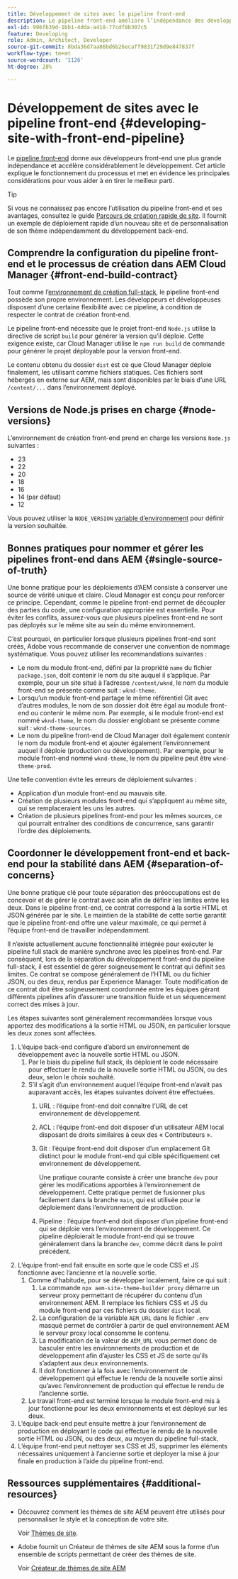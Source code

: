 ```yaml
---
title: Développement de sites avec le pipeline front-end
description: Le pipeline front-end améliore l’indépendance des développeurs et accélère le processus de développement. Cet article présente les points clés à prendre en compte pour le processus de création front-end afin d’assurer des performances et une efficacité optimales.
exl-id: 996fb39d-1bb1-4dda-a418-77cdf8b307c5
feature: Developing
role: Admin, Architect, Developer
source-git-commit: 8bda36d7aa86bd6b26ecaff9831f29d9e847837f
workflow-type: tm+mt
source-wordcount: '1126'
ht-degree: 28%

---
```



# Développement de sites avec le pipeline front-end {#developing-site-with-front-end-pipeline}

Le [pipeline front-end](/help/implementing/cloud-manager/configuring-pipelines/introduction-ci-cd-pipelines.md#front-end) donne aux développeurs front-end une plus grande indépendance et accélère considérablement le développement. Cet article explique le fonctionnement du processus et met en évidence les principales considérations pour vous aider à en tirer le meilleur parti.

>[!TIP]
>
>Si vous ne connaissez pas encore l’utilisation du pipeline front-end et ses avantages, consultez le guide [Parcours de création rapide de site](/help/journey-sites/quick-site/overview.md). Il fournit un exemple de déploiement rapide d’un nouveau site et de personnalisation de son thème indépendamment du développement back-end.

## Comprendre la configuration du pipeline front-end et le processus de création dans AEM Cloud Manager {#front-end-build-contract}

Tout comme l’[environnement de création full-stack](/help/implementing/cloud-manager/getting-access-to-aem-in-cloud/build-environment-details.md), le pipeline front-end possède son propre environnement. Les développeurs et développeuses disposent d’une certaine flexibilité avec ce pipeline, à condition de respecter le contrat de création front-end.

Le pipeline front-end nécessite que le projet front-end `Node.js` utilise la directive de script `build` pour générer la version qu’il déploie. Cette exigence existe, car Cloud Manager utilise le `npm run build` de commande pour générer le projet déployable pour la version front-end.

Le contenu obtenu du dossier `dist` est ce que Cloud Manager déploie finalement, les utilisant comme fichiers statiques. Ces fichiers sont hébergés en externe sur AEM, mais sont disponibles par le biais d’une URL `/content/...` dans l’environnement déployé.

## Versions de Node.js prises en charge {#node-versions}

L’environnement de création front-end prend en charge les versions `Node.js` suivantes :

* 23
* 22
* 20
* 18
* 16
* 14 (par défaut)
* 12

Vous pouvez utiliser la `NODE_VERSION` [variable d’environnement](/help/implementing/cloud-manager/environment-variables.md) pour définir la version souhaitée.

## Bonnes pratiques pour nommer et gérer les pipelines front-end dans AEM {#single-source-of-truth}

Une bonne pratique pour les déploiements d’AEM consiste à conserver une source de vérité unique et claire. Cloud Manager est conçu pour renforcer ce principe. Cependant, comme le pipeline front-end permet de découpler des parties du code, une configuration appropriée est essentielle. Pour éviter les conflits, assurez-vous que plusieurs pipelines front-end ne sont pas déployés sur le même site au sein du même environnement.

C’est pourquoi, en particulier lorsque plusieurs pipelines front-end sont créés, Adobe vous recommande de conserver une convention de nommage systématique. Vous pouvez utiliser les recommandations suivantes :

* Le nom du module front-end, défini par la propriété `name` du fichier `package.json`, doit contenir le nom du site auquel il s’applique. Par exemple, pour un site situé à l’adresse `/content/wknd`, le nom du module front-end se présente comme suit : `wknd-theme`.
* Lorsqu’un module front-end partage le même référentiel Git avec d’autres modules, le nom de son dossier doit être égal au module front-end ou contenir le même nom. Par exemple, si le module front-end est nommé `wknd-theme`, le nom du dossier englobant se présente comme suit : `wknd-theme-sources`.
* Le nom du pipeline front-end de Cloud Manager doit également contenir le nom du module front-end et ajouter également l’environnement auquel il déploie (production ou développement). Par exemple, pour le module front-end nommé `wknd-theme`, le nom du pipeline peut être `wknd-theme-prod`.

Une telle convention évite les erreurs de déploiement suivantes :

* Application d’un module front-end au mauvais site.
* Création de plusieurs modules front-end qui s’appliquent au même site, qui se remplaceraient les uns les autres.
* Création de plusieurs pipelines front-end pour les mêmes sources, ce qui pourrait entraîner des conditions de concurrence, sans garantir l’ordre des déploiements.

## Coordonner le développement front-end et back-end pour la stabilité dans AEM {#separation-of-concerns}

Une bonne pratique clé pour toute séparation des préoccupations est de concevoir et de gérer le contrat avec soin afin de définir les limites entre les deux. Dans le pipeline front-end, ce contrat correspond à la sortie HTML et JSON générée par le site. Le maintien de la stabilité de cette sortie garantit que le pipeline front-end offre une valeur maximale, ce qui permet à l’équipe front-end de travailler indépendamment.

Il n’existe actuellement aucune fonctionnalité intégrée pour exécuter le pipeline full stack de manière synchrone avec les pipelines front-end. Par conséquent, lors de la séparation du développement front-end du pipeline full-stack, il est essentiel de gérer soigneusement le contrat qui définit ses limites. Ce contrat se compose généralement de l’HTML ou du fichier JSON, ou des deux, rendus par Experience Manager. Toute modification de ce contrat doit être soigneusement coordonnée entre les équipes gérant différents pipelines afin d’assurer une transition fluide et un séquencement correct des mises à jour.

Les étapes suivantes sont généralement recommandées lorsque vous apportez des modifications à la sortie HTML ou JSON, en particulier lorsque les deux zones sont affectées.

1. L’équipe back-end configure d’abord un environnement de développement avec la nouvelle sortie HTML ou JSON.
   1. Par le biais du pipeline full stack, ils déploient le code nécessaire pour effectuer le rendu de la nouvelle sortie HTML ou JSON, ou des deux, selon le choix souhaité.
   1. S’il s’agit d’un environnement auquel l’équipe front-end n’avait pas auparavant accès, les étapes suivantes doivent être effectuées.
      1. URL : l’équipe front-end doit connaître l’URL de cet environnement de développement.
      1. ACL : l’équipe front-end doit disposer d’un utilisateur AEM local disposant de droits similaires à ceux des « Contributeurs ».
      1. Git : l’équipe front-end doit disposer d’un emplacement Git distinct pour le module front-end qui cible spécifiquement cet environnement de développement.

         Une pratique courante consiste à créer une branche `dev` pour gérer les modifications apportées à l’environnement de développement. Cette pratique permet de fusionner plus facilement dans la branche `main`, qui est utilisée pour le déploiement dans l’environnement de production.

      1. Pipeline : l’équipe front-end doit disposer d’un pipeline front-end qui se déploie vers l’environnement de développement. Ce pipeline déploierait le module front-end qui se trouve généralement dans la branche `dev`, comme décrit dans le point précédent.
1. L’équipe front-end fait ensuite en sorte que le code CSS et JS fonctionne avec l’ancienne et la nouvelle sortie.
   1. Comme d&#39;habitude, pour se développer localement, faire ce qui suit :
      1. La commande `npx aem-site-theme-builder proxy` démarre un serveur proxy permettant de récupérer du contenu d’un environnement AEM. Il remplace les fichiers CSS et JS du module front-end par ces fichiers du dossier `dist` local.
      1. La configuration de la variable `AEM_URL` dans le fichier `.env` masqué permet de contrôler à partir de quel environnement AEM le serveur proxy local consomme le contenu.
      1. La modification de la valeur de `AEM_URL` vous permet donc de basculer entre les environnements de production et de développement afin d’ajuster les CSS et JS de sorte qu’ils s’adaptent aux deux environnements.
      1. Il doit fonctionner à la fois avec l’environnement de développement qui effectue le rendu de la nouvelle sortie ainsi qu’avec l’environnement de production qui effectue le rendu de l’ancienne sortie.
   1. Le travail front-end est terminé lorsque le module front-end mis à jour fonctionne pour les deux environnements et est déployé sur les deux.
1. L’équipe back-end peut ensuite mettre à jour l’environnement de production en déployant le code qui effectue le rendu de la nouvelle sortie HTML ou JSON, ou des deux, au moyen du pipeline full-stack.
1. L’équipe front-end peut nettoyer ses CSS et JS, supprimer les éléments nécessaires uniquement à l’ancienne sortie et déployer la mise à jour finale en production à l’aide du pipeline front-end.

## Ressources supplémentaires {#additional-resources}

* Découvrez comment les thèmes de site AEM peuvent être utilisés pour personnaliser le style et la conception de votre site.

  Voir [Thèmes de site](/help/sites-cloud/administering/site-creation/site-themes.md).

* Adobe fournit un Créateur de thèmes de site AEM sous la forme d’un ensemble de scripts permettant de créer des thèmes de site.

  Voir [Créateur de thèmes de site AEM](https://github.com/adobe/aem-site-theme-builder)



